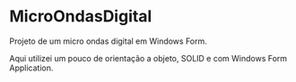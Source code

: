 # MicroOndasDigital
Projeto de um micro ondas digital em Windows Form.

Aqui utilizei um pouco de orientação a objeto, SOLID e com Windows Form Application.
